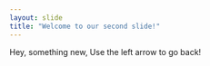 ```yaml
---
layout: slide
title: "Welcome to our second slide!"
---
```

Hey, something new, 
Use the left arrow to go back!
